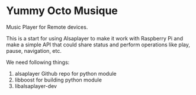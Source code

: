 # Yummy Octo Musique

Music Player for Remote devices.

This is a start for using Alsaplayer to make it work with Raspberry Pi and make a simple API that could share status and perform operations like play, pause, navigation, etc.

We need following things:

1. alsaplayer Github repo for python module
1. libboost for building python module
1. libalsaplayer-dev
